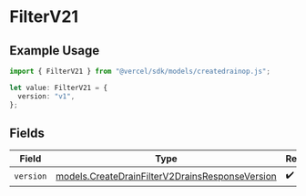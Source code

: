 # FilterV21

## Example Usage

```typescript
import { FilterV21 } from "@vercel/sdk/models/createdrainop.js";

let value: FilterV21 = {
  version: "v1",
};
```

## Fields

| Field                                                                                                    | Type                                                                                                     | Required                                                                                                 | Description                                                                                              |
| -------------------------------------------------------------------------------------------------------- | -------------------------------------------------------------------------------------------------------- | -------------------------------------------------------------------------------------------------------- | -------------------------------------------------------------------------------------------------------- |
| `version`                                                                                                | [models.CreateDrainFilterV2DrainsResponseVersion](../models/createdrainfilterv2drainsresponseversion.md) | :heavy_check_mark:                                                                                       | N/A                                                                                                      |